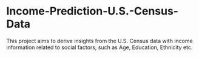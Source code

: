 # Income-Prediction-U.S.-Census-Data

This project aims to derive insights from the U.S. Census data with income information related to social factors, such as Age, Education, Ethnicity etc.
